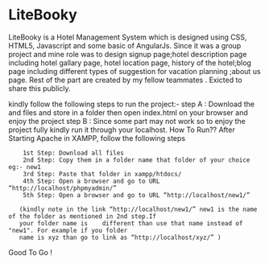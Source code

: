 # LiteBooky
LiteBooky is a Hotel Management System which is designed using CSS, HTML5, Javascript and some basic of AngularJs. Since it was a group project and mine role was to design signup page;hotel description page including hotel gallary page, hotel location page, history of the hotel;blog page including different types of suggestion for vacation planning ;about us page. Rest of the part are created by my fellow teammates . 
Exicted to share this publicly. 

kindly follow the following steps to run the project:-
step A : Download the and files and store in a folder then open index.html on your browser and enjoy the project
step B : Since some part may not work so to enjoy the project fully kindly run it through your localhost.
         How To Run?? After Starting Apache  in XAMPP, follow the following steps

        1st Step: Download all files 
        2nd Step: Copy them in a folder name that folder of your choice eg:- new1 
        3rd Step: Paste that folder in xampp/htdocs/
        4th Step: Open a browser and go to URL “http://localhost/phpmyadmin/” 
        5th Step: Open a browser and go to URL “http://localhost/new1/”
        
       (kindly note in the link “http://localhost/new1/” new1 is the name of the folder as mentioned in 2nd step.If 
       your folder name is    different than use that name instead of "new1". For example if you folder 
       name is xyz than go to link as “http://localhost/xyz/” )
       
   Good To Go !  
              
